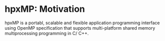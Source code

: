 # hpxMP: Motivation

hpxMP is a portabl, scalable and flexible application programming interface using OpenMP specification 
that supports multi-platform shared memory multiprocessing programming in C/ C++.

 


